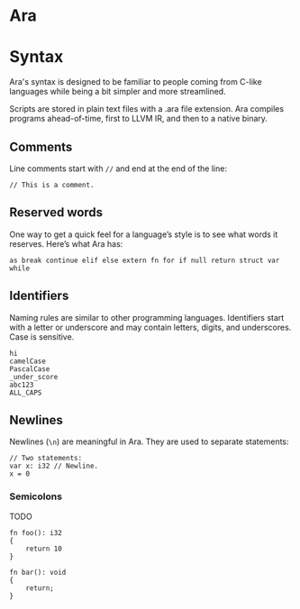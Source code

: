 # Ara

# Syntax

Ara's syntax is designed to be familiar to people coming from C-like languages while being a bit simpler and more streamlined.

Scripts are stored in plain text files with a .ara file extension. Ara compiles programs ahead-of-time, first to LLVM IR, and then to a native binary.

## Comments

Line comments start with `//` and end at the end of the line:

```
// This is a comment.
```

## Reserved words

One way to get a quick feel for a language’s style is to see what words it reserves. Here’s what Ara has:

```
as break continue elif else extern fn for if null return struct var while
```

## Identifiers

Naming rules are similar to other programming languages. Identifiers start with a letter or underscore and may contain letters, digits, and underscores. Case is sensitive.

```
hi
camelCase
PascalCase
_under_score
abc123
ALL_CAPS
```

## Newlines

Newlines (`\n`) are meaningful in Ara. They are used to separate statements:

```
// Two statements:
var x: i32 // Newline.
x = 0
```

### Semicolons

TODO

```
fn foo(): i32
{
    return 10
}

fn bar(): void
{
    return;
}
```



